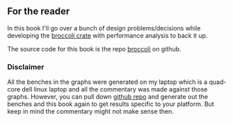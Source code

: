 ## For the reader

In this book I'll go over a bunch of design problems/decisions while developing the [broccoli crate](https://crates.io/crates/broccoli) with performance analysis to back it up.

The source code for this book is the repo [broccoli](https://github.com/tiby312/broccoli) on github.

### Disclaimer

All the benches in the graphs were generated on my laptop which is a quad-core dell linux laptop and all the commentary was made against those graphs. However, you can pull down [github repo](https://github.com/tiby312/broccoli.git) and generate out the benches and this book again to get results specific to your platform. But keep in mind the commentary might not make sense then. 
